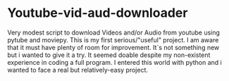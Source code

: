 # Youtube-vid-aud-downloader
Very modest script to download Videos and/or Audio from youtube using pytube and moviepy.
This is my first serious/"useful" project. I am aware that it must have plenty of room for improvement. It´s not something new but i wanted to give it a try. It seemed doable despite my non-existent experience in coding a full program. I entered this world with python and i wanted to face a real but relatively-easy project.
